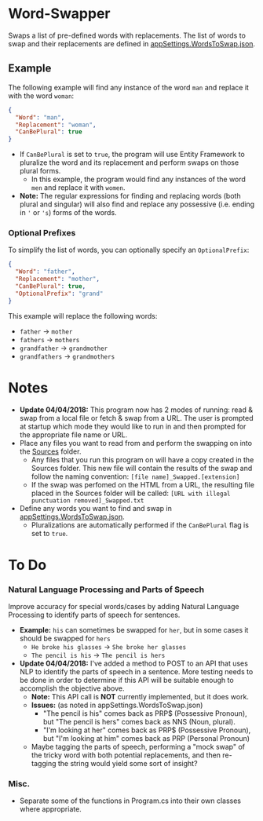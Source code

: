 # Word-Swapper
Swaps a list of pre-defined words with replacements.
The list of words to swap and their replacements are defined in [appSettings.WordsToSwap.json](WordSwapper/appSettings.WordsToSwap.json).

## Example
The following example will find any instance of the word `man` and replace it with the word `woman`:
```json
{
  "Word": "man",
  "Replacement": "woman",
  "CanBePlural": true
}
```
- If `CanBePlural` is set to `true`, the program will use Entity Framework to pluralize the word and its replacement and perform swaps on those plural forms.
  - In this example, the program would find any instances of the word `men` and replace it with `women`.
- **Note:** The regular expressions for finding and replacing words (both plural and singular) will also find and replace any possessive (i.e. ending in `'` or `'s`) forms of the words.

### Optional Prefixes
To simplify the list of words, you can optionally specify an `OptionalPrefix`:
```json
{
  "Word": "father",
  "Replacement": "mother",
  "CanBePlural": true,
  "OptionalPrefix": "grand"
}
```
This example will replace the following words:
- `father` -> `mother`
- `fathers` -> `mothers`
- `grandfather` -> `grandmother`
- `grandfathers` -> `grandmothers`

# Notes
- **Update 04/04/2018:** This program now has 2 modes of running: read & swap from a local file or fetch & swap from a URL. The user is prompted at startup which mode they would like to run in and then prompted for the appropriate file name or URL.
- Place any files you want to read from and perform the swapping on into the [Sources](WordSwapper/Sources) folder.
  - Any files that you run this program on will have a copy created in the Sources folder. This new file will contain the results of the swap and follow the naming convention:
    `[file name]_Swapped.[extension]`
  - If the swap was perfomed on the HTML from a URL, the resulting file placed in the Sources folder will be called:
    `[URL with illegal punctuation removed]_Swapped.txt`
- Define any words you want to find and swap in [appSettings.WordsToSwap.json](WordSwapper/appSettings.WordsToSwap.json).
  - Pluralizations are automatically performed if the `CanBePlural` flag is set to `true`.

# To Do
### Natural Language Processing and Parts of Speech
Improve accuracy for special words/cases by adding Natural Language Processing to identify parts of speech for sentences.
- **Example:** `his` can sometimes be swapped for `her`, but in some cases it should be swapped for `hers`
  - `He broke his glasses` -> `She broke her glasses`
  - `The pencil is his` -> `The pencil is hers`
- **Update 04/04/2018:** I've added a method to POST to an API that uses NLP to identify the parts of speech in a sentence. More testing needs to be done in order to determine if this API will be suitable enough to accomplish the objective above.
  - **Note:** This API call is **NOT** currently implemented, but it does work.
  - **Issues:** (as noted in appSettings.WordsToSwap.json)
    - "The pencil is his" comes back as PRP$ (Possessive Pronoun), but "The pencil is hers" comes back as NNS (Noun, plural).
    - "I'm looking at her" comes back as PRP$ (Possessive Pronoun), but "I'm looking at him" comes back as PRP (Personal Pronoun)
  - Maybe tagging the parts of speech, performing a "mock swap" of the tricky word with both potential replacements, and then re-tagging the string would yield some sort of insight?
  
### Misc.
- Separate some of the functions in Program.cs into their own classes where appropriate.

